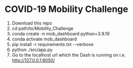 # COVID-19 Mobility Challenge
1. Download this repo
2. cd path/to/Mobility_Challenge
3. conda create -n mob_dashboard python=3.9.19
4. conda activate mob_dashboard
5. pip install -r requirements.txt --verbose
6. python ./src/app.py
7. Go to the localhost url which the Dash is running on i.e. http://127.0.0.1:8050/
